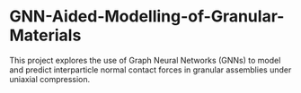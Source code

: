 # GNN-Aided-Modelling-of-Granular-Materials
This project explores the use of Graph Neural Networks (GNNs) to model and predict interparticle normal contact forces in granular assemblies under uniaxial compression.
